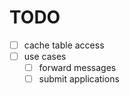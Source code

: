 # TODO
- [ ] cache table access
- [ ] use cases 
    - [ ] forward messages
    - [ ] submit applications
